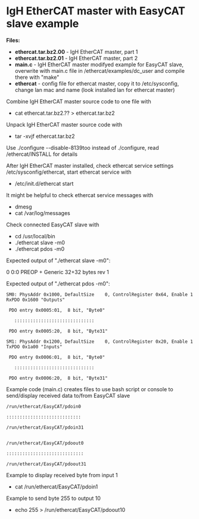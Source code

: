 # IgH EtherCAT master with EasyCAT slave example

**Files:**
*    **ethercat.tar.bz2.00**  - IgH EtherCAT master, part 1
*    **ethercat.tar.bz2.01**  - IgH EtherCAT master, part 2
*    **main.c**               - IgH EtherCAT master modifyed example for EasyCAT slave, overwrite with main.c file in /ethercat/examples/dc_user and compile there with "make"
*    **ethercat**             - config file for ethercat master, copy it to /etc/sysconfig, change lan mac and name (look installed lan for ethercat master)
                           
Combine IgH EtherCAT master source code to one file with 
*    cat ethercat.tar.bz2.?? > ethercat.tar.bz2

Unpack IgH EtherCAT master source code with
*    tar -xvjf ethercat.tar.bz2

Use ./configure --disable-8139too instead of ./configure, read /ethercat/INSTALL for details

After IgH EtherCAT master installed, check ethercat service settings /etc/sysconfig/ethercat, start ethercat service with
* /etc/init.d/ethercat start

It might be helpful to check ethercat service messages with
* dmesg
* cat /var/log/messages

Check connected EasyCAT slave with
* cd /usr/local/bin
* ./ethercat slave -m0
* ./ethercat pdos -m0

Expected output of "./ethercat slave -m0":

0  0:0  PREOP  +  Generic 32+32 bytes rev 1

Expected output of "./ethercat pdos -m0":

    SM0: PhysAddr 0x1000, DefaultSize    0, ControlRegister 0x64, Enable 1 RxPDO 0x1600 "Outputs"

     PDO entry 0x0005:01,  8 bit, "Byte0"

       ::::::::::::::::::::::::::::::

     PDO entry 0x0005:20,  8 bit, "Byte31"
     
    SM1: PhysAddr 0x1200, DefaultSize    0, ControlRegister 0x20, Enable 1 TxPDO 0x1a00 "Inputs"

     PDO entry 0x0006:01,  8 bit, "Byte0"

       ::::::::::::::::::::::::::::::

     PDO entry 0x0006:20,  8 bit, "Byte31"

Example code (main.c) creates files to use bash script or console to send/display received data to/from EasyCAT slave

    /run/ethercat/EasyCAT/pdoin0

    ::::::::::::::::::::::::::::

    /run/ethercat/EasyCAT/pdoin31


    /run/ethercat/EasyCAT/pdoout0

    :::::::::::::::::::::::::::::

    /run/ethercat/EasyCAT/pdoout31

Example to display received byte from input 1
* cat /run/ethercat/EasyCAT/pdoin1

Example to send byte 255 to output 10
* echo 255 > /run/ethercat/EasyCAT/pdoout10
